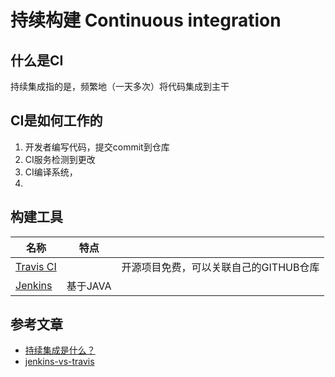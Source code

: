 # 持续构建 Continuous integration

## 什么是CI

持续集成指的是，频繁地（一天多次）将代码集成到主干

## CI是如何工作的

1. 开发者编写代码，提交commit到仓库
2. CI服务检测到更改
3. CI编译系统，
4. 

## 构建工具
|名称|特点||
| --- | --- | ---|
|[Travis CI](https://travis-ci.org/)|   |开源项目免费，可以关联自己的GITHUB仓库|
|[Jenkins](https://jenkins.io/)| 基于JAVA  ||

## 参考文章

- [持续集成是什么？](http://www.ruanyifeng.com/blog/2015/09/continuous-integration.html)
- [jenkins-vs-travis](https://www.guru99.com/jenkins-vs-travis.html)